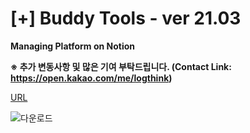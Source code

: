 # [+] Buddy Tools - ver 21.03

**Managing Platform on Notion**

**※ 추가 변동사항 및 많은 기여 부탁드립니다. (Contact Link: https://open.kakao.com/me/logthink)**

[URL](https://www.notion.so/kiseungnam/Buddy-Tools-ver-21-03-80ad00339a2e4e328969e5de821e4266)

![다운로드](https://github.com/namkiseung/Penetration-Tools/blob/main/index.png)